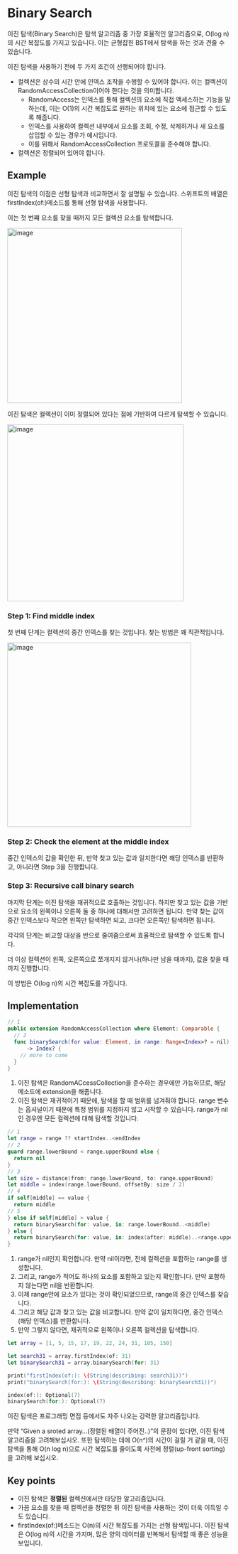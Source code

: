 # Binary Search

이진 탐색(Binary Search)은 탐색 알고리즘 중 가장 효율적인 알고리즘으로, O(log n)의 시간 복잡도를 가지고 있습니다. 이는 균형잡힌 BST에서 탐색을 하는 것과 견줄 수 있습니다.

이진 탐색을 사용하기 전에 두 가지 조건이 선행되어야 합니다.

- 컬렉션은 상수의 시간 안에 인덱스 조작을 수행할 수 있어야 합니다. 
이는 컬렉션이 RandomAccessCollection이어야 한다는 것을 의미합니다.
    - RandomAccess는 인덱스를 통해 컬렉션의 요소에 직접 액세스하는 기능을 말하는데, 
    이는 O(1)의 시간 복잡도로 원하는 위치에 있는 요소에 접근할 수 있도록 해줍니다.
    - 인덱스를 사용하여 컬렉션 내부에서 요소를 조회, 수정, 삭제하거나 새 요소를 삽입할 수 있는 경우가 예시입니다.
    - 이를 위해서 RandomAccessCollection 프로토콜을 준수해야 합니다.
- 컬렉션은 정렬되어 있어야 합니다.

## Example

이진 탐색의 이점은 선형 탐색과 비교하면서 잘 설명될 수 있습니다. 
스위프트의 배열은 firstIndex(of:)메소드를 통해 선형 탐색을 사용합니다. 

이는 첫 번쨰 요소를 찾을 때까지 모든 컬렉션 요소를 탐색합니다.

<img width="394" alt="image" src="https://github.com/Swift-AlgorithmStudy/GaBoJaGo/assets/104834390/12cc1a47-bcfb-44fe-96d2-bec2ad7d8d75">

이진 탐색은 컬렉션이 이미 정렬되어 있다는 점에 기반하여 다르게 탐색할 수 있습니다.

<img width="398" alt="image" src="https://github.com/Swift-AlgorithmStudy/GaBoJaGo/assets/104834390/401d90fd-8f24-4629-ac2a-3dcbb5c2ed82">

### Step 1: Find middle index

첫 번째 단계는 컬렉션의 중간 인덱스를 찾는 것입니다. 찾는 방법은 꽤 직관적입니다.

<img width="415" alt="image" src="https://github.com/Swift-AlgorithmStudy/GaBoJaGo/assets/104834390/10b65566-499c-45ca-8680-5290b83cd23a">

### Step 2: Check the element at the middle index

중간 인덱스의 값을 확인한 뒤, 만약 찾고 있는 값과 일치한다면 해당 인덱스를 반환하고, 아니라면 Step 3을 진행합니다.

### Step 3: Recursive call binary search

마지막 단계는 이진 탐색을 재귀적으로 호출하는 것입니다. 하지만 찾고 있는 값을 기반으로 요소의 왼쪽이나 오른쪽 둘 중 하나에 대해서만 고려하면 됩니다. 
만약 찾는 값이 중간 인덱스보다 작으면 왼쪽만 탐색하면 되고, 크다면 오른쪽만 탐색하면 됩니다.

각각의 단계는 비교할 대상을 반으로 줄여줌으로써 효율적으로 탐색할 수 있도록 합니다.

더 이상 컬렉션이 왼쪽, 오른쪽으로 쪼개지지 않거나(하나만 남을 때까지), 값을 찾을 때까지 진행합니다.

이 방법은 O(log n)의 시간 복잡도를 가집니다.

## Implementation

```swift
// 1
public extension RandomAccessCollection where Element: Comparable {
  // 2
  func binarySearch(for value: Element, in range: Range<Index>? = nil)
      -> Index? {
    // more to come
  }
}
```

1. 이진 탐색은 RandomACcessCollection을 준수하는 경우에만 가능하므로,  해당 메소드에 extension을 해줍니다. 
2. 이진 탐색은 재귀적이기 때문에, 탐색을 할 때 범위를 넘겨줘야 합니다. range 변수는 옵셔널이기 때문에 특정 범위를 지정하지 않고 시작할 수 있습니다. range가 nil인 경우엔 모든 컬렉션에 대해 탐색할 것입니다. 

```swift
// 1
let range = range ?? startIndex..<endIndex
// 2
guard range.lowerBound < range.upperBound else {
  return nil
}
// 3
let size = distance(from: range.lowerBound, to: range.upperBound)
let middle = index(range.lowerBound, offsetBy: size / 2)
// 4
if self[middle] == value {
  return middle
// 5
} else if self[middle] > value {
  return binarySearch(for: value, in: range.lowerBound..<middle)
} else {
  return binarySearch(for: value, in: index(after: middle)..<range.upperBound)
}
```

1. range가 nil인지 확인합니다. 만약 nil이라면, 전체 컬렉션을 포함하는 range를 생성합니다.
2. 그리고, range가 적어도 하나의 요소를 포함하고 있는지 확인합니다. 만약 포함하지 않는다면 nil을 반환합니다.
3. 이제 range안에 요소가 있다는 것이 확인되었으므로, range의 중간 인덱스를 찾습니다.
4. 그리고 해당 값과 찾고 있는 값을 비교합니다. 만약 값이 일치하다면, 중간 인덱스(해당 인덱스)를 반환합니다.
5. 만약 그렇지 않다면, 재귀적으로 왼쪽이나 오른쪽 컬렉션을 탐색합니다.

 

```swift
let array = [1, 5, 15, 17, 19, 22, 24, 31, 105, 150]

let search31 = array.firstIndex(of: 31)
let binarySearch31 = array.binarySearch(for: 31)

print("firstIndex(of:): \(String(describing: search31))")
print("binarySearch(for:): \(String(describing: binarySearch31))")

index(of:): Optional(7)
binarySearch(for:): Optional(7)
```

이진 탐색은 프로그래밍 면접 등에서도 자주 나오는 강력한 알고리즘입니다. 

만약 “Given a sroted array…(정렬된 배열이 주어진..)”의 문장이 있다면, 이진 탐색 알고리즘을 고려해보십시오. 
또한 탐색하는 데에 O(n^)의 시간이 걸릴 거 같을 때, 이진 탐색을 통해 O(n log n)으로 시간 복잡도를 줄이도록 사전에 정렬(up-front sorting)을 고려해 보십시오.

## Key points

- 이진 탐색은 **정렬된** 컬렉션에서만 타당한 알고리즘입니다.
- 가끔 요소를 찾을 때 컬렉션을 정렬한 뒤 이진 탐색을 사용하는 것이 더욱 이득일 수도 있습니다.
- firstIndex(of:)메소드는 O(n)의 시간 복잡도를 가지는 선형 탐색입니다.
이진 탐색은 O(log n)의 시간을 가지며, 많은 양의 데이터를 반복해서 탐색할 때 좋은 성능을 보입니다.
